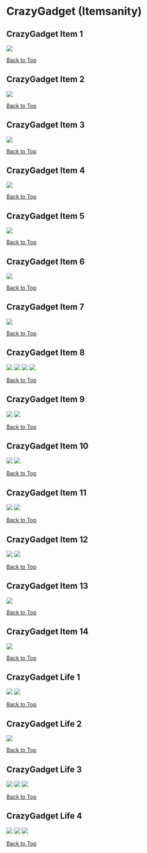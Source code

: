 # CrazyGadget (Itemsanity)

## CrazyGadget Item 1
![](./CrazyGadget/item-1-1.png)

[Back to Top](#)

## CrazyGadget Item 2
![](./CrazyGadget/item-2-1.png)

[Back to Top](#)

## CrazyGadget Item 3
![](./CrazyGadget/item-3-1.png)

[Back to Top](#)

## CrazyGadget Item 4
![](./CrazyGadget/item-4-1.png)

[Back to Top](#)

## CrazyGadget Item 5
![](./CrazyGadget/item-5-1.png)

[Back to Top](#)

## CrazyGadget Item 6
![](./CrazyGadget/item-6-1.png)

[Back to Top](#)

## CrazyGadget Item 7
![](./CrazyGadget/item-7-1.png)

[Back to Top](#)

## CrazyGadget Item 8
![](./CrazyGadget/item-8-1.png)
![](./CrazyGadget/item-8-2.png)
![](./CrazyGadget/item-8-4.png)
![](./CrazyGadget/item-8-3.png)

[Back to Top](#)

## CrazyGadget Item 9
![](./CrazyGadget/item-9-1.png)
![](./CrazyGadget/item-9-2.png)

[Back to Top](#)

## CrazyGadget Item 10
![](./CrazyGadget/item-10-1.png)
![](./CrazyGadget/item-10-2.png)

[Back to Top](#)

## CrazyGadget Item 11
![](./CrazyGadget/item-11-1.png)
![](./CrazyGadget/item-11-2.png)

[Back to Top](#)

## CrazyGadget Item 12
![](./CrazyGadget/item-12-1.png)
![](./CrazyGadget/item-12-2.png)

[Back to Top](#)

## CrazyGadget Item 13
![](./CrazyGadget/item-13-1.png)

[Back to Top](#)

## CrazyGadget Item 14
![](./CrazyGadget/item-14-1.png)

[Back to Top](#)

## CrazyGadget Life 1
![](./CrazyGadget/life-1-1.png)
![](./CrazyGadget/life-1-2.png)

[Back to Top](#)

## CrazyGadget Life 2
![](./CrazyGadget/life-2-1.png)

[Back to Top](#)

## CrazyGadget Life 3
![](./CrazyGadget/life-3-1.png)
![](./CrazyGadget/life-3-2.png)
![](./CrazyGadget/life-3-3.png)

[Back to Top](#)

## CrazyGadget Life 4
![](./CrazyGadget/life-4-1.png)
![](./CrazyGadget/life-4-2.png)
![](./CrazyGadget/life-4-3.png)

[Back to Top](#)

